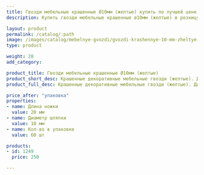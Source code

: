 ```yaml
---
title: Гвозди мебельные крашенные Ø10мм (желтые) купить по лучшей цене с доставкой - Поролоныч
description: Купить гвозди мебельные крашенные ø10мм (желтые) в розницу с доставкой по Москве в интернет-магазине Поролоныча.

layout: product
permalink: /catalog/:path
image: /images/catalog/mebelnye-gvozdi/gvozdi-krashennye-10-mm-zheltye-01_1600w.jpg
type: product

weight: 28
add_category: 

product_title: Гвозди мебельные крашенные Ø10мм (желтые)
product_short_desc: Крашенные декоративные мебельные гвозди (желтые). Диаметр шляпки 10 мм, длина ножки 20 мм.
product_full_desc: Крашенные декоративные мебельные гвозди (желтые). Диаметр шляпки 10 мм, длина ножки 20 мм.

price_after: "упаковка"
properties:
- name: Длина ножки
  value: 20 мм
- name: Диаметр шляпки
  value: 10 мм
- name: Кол-во в упаковке
  value: 60 шт

products:
- id: 1249
  price: 250

---
```

